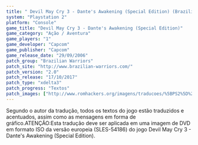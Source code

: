 ```yaml
---
title: " Devil May Cry 3 - Dante's Awakening (Special Edition) (Brazilian Warriors)"
system: "Playstation 2"
platform: "Console"
game_title: "Devil May Cry 3 - Dante's Awakening (Special Edition)"
game_category: "Ação / Aventura"
game_players: "1"
game_developer: "Capcom"
game_publisher: "Capcom"
game_release_date: "29/09/2006"
patch_group: "Brazilian Warriors"
patch_site: "http://www.brazilian-warriors.com/"
patch_version: "2.0"
patch_release: "17/10/2017"
patch_type: "xdelta3"
patch_progress: "Textos"
patch_images: ["http://www.romhackers.org/imagens/traducoes/%5BPS2%5D%20Devil%20May%20Cry%203%20-%20Dante's%20Awakening%20Special%20Edition%20-%20Brazilian%20Warriors%20-%201.jpg","http://www.romhackers.org/imagens/traducoes/%5BPS2%5D%20Devil%20May%20Cry%203%20-%20Dante's%20Awakening%20Special%20Edition%20-%20Brazilian%20Warriors%20-%202.jpg","http://www.romhackers.org/imagens/traducoes/%5BPS2%5D%20Devil%20May%20Cry%203%20-%20Dante's%20Awakening%20Special%20Edition%20-%20Brazilian%20Warriors%20-%203.jpg"]
---
```

Segundo o autor da tradução, todos os textos do jogo estão traduzidos e acentuados, assim como as mensagens em forma de gráfico.ATENÇÃO:Esta tradução deve ser aplicada em uma imagem de DVD em formato ISO da versão europeia (SLES-54186) do jogo Devil May Cry 3 - Dante's Awakening (Special Edition).
